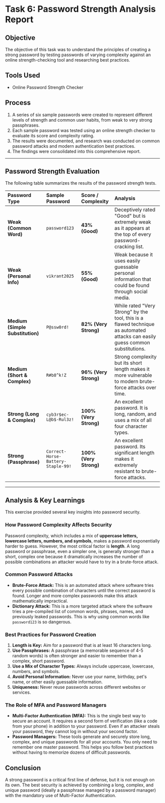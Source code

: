 # Task 6: Password Strength Analysis Report

## Objective
The objective of this task was to understand the principles of creating a strong password by testing passwords of varying complexity against an online strength-checking tool and researching best practices.

## Tools Used
* Online Password Strength Checker

## Process
1.  A series of six sample passwords were created to represent different levels of strength and common user habits, from weak to very strong passphrases.
2.  Each sample password was tested using an online strength checker to evaluate its score and complexity rating.
3.  The results were documented, and research was conducted on common password attacks and modern authentication best practices.
4.  The findings were consolidated into this comprehensive report.

---

## Password Strength Evaluation

The following table summarizes the results of the password strength tests.

| Password Type                  | Sample Password                    | Score / Complexity                            | Analysis                                                                                                 |
| :----------------------------- | :--------------------------------- | :-------------------------------------------- | :------------------------------------------------------------------------------------------------------- |
| **Weak (Common Word)** | `password123`                      | **43% (Good)**                | Deceptively rated "Good" but is extremely weak as it appears at the top of every password-cracking list.       |
| **Weak (Personal Info)** | `vikrant2025`                      | **55% (Good)**                    | Weak because it uses easily guessable personal information that could be found through social media.         |
| **Medium (Simple Substitution)**| `P@ssw0rd!`                        | **82% (Very Strong)**         | While rated "Very Strong" by the tool, this is a flawed technique as automated attacks can easily guess common substitutions. |
| **Medium (Short & Complex)** | `R#b8^k!Z`                         | **96% (Very Strong)**           | Strong complexity but its short length makes it more vulnerable to modern brute-force attacks over time.  |
| **Strong (Long & Complex)** | `cyb3r$ec-L@b$-Rul3z!`             | **100% (Very Strong)**          | An excellent password. It is long, random, and uses a mix of all four character types.                   |
| **Strong (Passphrase)** | `Correct-Horse-Battery-Staple-99!` | **100% (Very Strong)**         | An excellent password. Its significant length makes it extremely resistant to brute-force attacks.        |

---

## Analysis & Key Learnings

This exercise provided several key insights into password security.

### How Password Complexity Affects Security
Password complexity, which includes a mix of **uppercase letters, lowercase letters, numbers, and symbols**, makes a password exponentially harder to guess. However, the most critical factor is **length**. A long password or passphrase, even a simpler one, is generally stronger than a short, complex one because it dramatically increases the number of possible combinations an attacker would have to try in a brute-force attack.

### Common Password Attacks
* **Brute-Force Attack:** This is an automated attack where software tries every possible combination of characters until the correct password is found. Longer and more complex passwords make this attack mathematically impractical.
* **Dictionary Attack:** This is a more targeted attack where the software tries a pre-compiled list of common words, phrases, names, and previously leaked passwords. This is why using common words like `password123` is so dangerous.

### Best Practices for Password Creation
1.  **Length is Key:** Aim for a password that is at least 16 characters long.
2.  **Use Passphrases:** A passphrase (a memorable sequence of 4-5 random words) is often stronger and easier to remember than a complex, short password.
3.  **Use a Mix of Character Types:** Always include uppercase, lowercase, numbers, and symbols.
4.  **Avoid Personal Information:** Never use your name, birthday, pet's name, or other easily guessable information.
5.  **Uniqueness:** Never reuse passwords across different websites or services.

### The Role of MFA and Password Managers
* **Multi-Factor Authentication (MFA):** This is the single best way to secure an account. It requires a second form of verification (like a code from your phone) in addition to your password. Even if an attacker steals your password, they cannot log in without your second factor.
* **Password Managers:** These tools generate and securely store long, complex, and unique passwords for all your accounts. You only need to remember one master password. This helps you follow best practices without having to memorize dozens of difficult passwords.

## Conclusion
A strong password is a critical first line of defense, but it is not enough on its own. The best security is achieved by combining a long, complex, and unique password (ideally a passphrase managed by a password manager) with the mandatory use of Multi-Factor Authentication.
